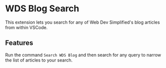 # WDS Blog Search

This extension lets you search for any of Web Dev Simplified's blog articles from within VSCode.

## Features

Run the command `Search WDS Blog` and then search for any query to narrow the list of articles to your search.
